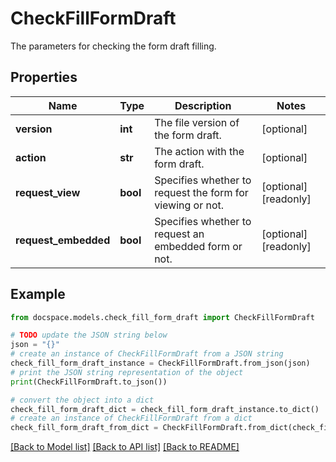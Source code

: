 # CheckFillFormDraft

The parameters for checking the form draft filling.

## Properties

Name | Type | Description | Notes
------------ | ------------- | ------------- | -------------
**version** | **int** | The file version of the form draft. | [optional] 
**action** | **str** | The action with the form draft. | [optional] 
**request_view** | **bool** | Specifies whether to request the form for viewing or not. | [optional] [readonly] 
**request_embedded** | **bool** | Specifies whether to request an embedded form or not. | [optional] [readonly] 

## Example

```python
from docspace.models.check_fill_form_draft import CheckFillFormDraft

# TODO update the JSON string below
json = "{}"
# create an instance of CheckFillFormDraft from a JSON string
check_fill_form_draft_instance = CheckFillFormDraft.from_json(json)
# print the JSON string representation of the object
print(CheckFillFormDraft.to_json())

# convert the object into a dict
check_fill_form_draft_dict = check_fill_form_draft_instance.to_dict()
# create an instance of CheckFillFormDraft from a dict
check_fill_form_draft_from_dict = CheckFillFormDraft.from_dict(check_fill_form_draft_dict)
```
[[Back to Model list]](../README.md#documentation-for-models) [[Back to API list]](../README.md#documentation-for-api-endpoints) [[Back to README]](../README.md)


